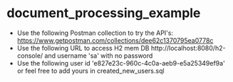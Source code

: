 # document_processing_example

- Use the following Postman collection to try the API's: https://www.getpostman.com/collections/dee62c1370795ea0778c
- Use the following URL to access H2 mem DB http://localhost:8080/h2-console/ and username 'sa' with no password
- Use the following user id 'e827e23c-960c-4c0a-aeb9-e5a25349ef9a' or feel free to add yours in created_new_users.sql 
